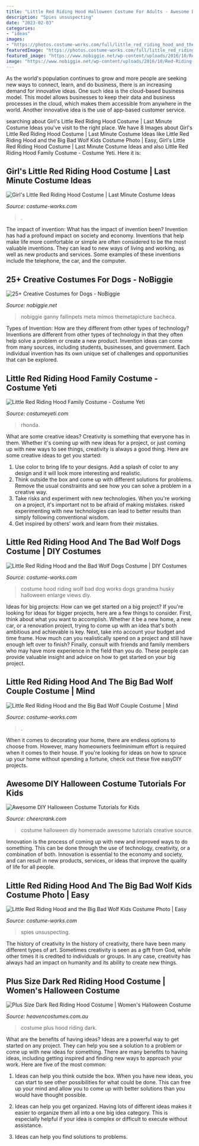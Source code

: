```yaml
---
title: "Little Red Riding Hood Halloween Costume For Adults - Awesome Diy Halloween Costume Tutorials For Kids"
description: "Spies unsuspecting"
date: "2023-02-03"
categories:
- "ideas"
images:
- "https://photos.costume-works.com/full/little_red_riding_hood_and_the_big_bad_wolf20.jpg"
featuredImage: "https://photos.costume-works.com/full/little_red_riding_hood_and_the_bad_wolf_dogs4.jpg"
featured_image: "https://www.nobiggie.net/wp-content/uploads/2016/10/Red-Riding-Hood-and-her-Ganny-wolf-costume.jpg"
image: "https://www.nobiggie.net/wp-content/uploads/2016/10/Red-Riding-Hood-and-her-Ganny-wolf-costume.jpg"
---
```



As the world's population continues to grow and more people are seeking new ways to connect, learn, and do business, there is an increasing demand for innovative ideas. One such idea is the cloud-based business model. This model allows businesses to keep their data and business processes in the cloud, which makes them accessible from anywhere in the world. Another innovative idea is the use of app-based customer service.

	

		
searching about Girl&#039;s Little Red Riding Hood Costume | Last Minute Costume Ideas you've visit to the right place. We have 8 Images about Girl&#039;s Little Red Riding Hood Costume | Last Minute Costume Ideas like Little Red Riding Hood and the Big Bad Wolf Kids Costume Photo | Easy, Girl&#039;s Little Red Riding Hood Costume | Last Minute Costume Ideas and also Little Red Riding Hood Family Costume - Costume Yeti. Here it is:
		
    
## Girl&#039;s Little Red Riding Hood Costume | Last Minute Costume Ideas

<img loading=lazy src="https://photos.costume-works.com/full/little_red_riding_hood28.jpg" onerror="this.onerror=null;this.src='https://tse4.mm.bing.net/th?id=OIP.N9F5vP3mNW0oR_WSYRn0GgHaKa&amp;pid=15.1';" alt="Girl&#039;s Little Red Riding Hood Costume | Last Minute Costume Ideas">

_Source: costume-works.com_

>. 

	

The impact of invention: What has the impact of invention been?
Invention has had a profound impact on society and economy. Inventions that help make life more comfortable or simple are often considered to be the most valuable inventions. They can lead to new ways of living and working, as well as new products and services. Some examples of these inventions include the telephone, the car, and the computer.

    
## 25+ Creative Costumes For Dogs - NoBiggie

<img loading=lazy src="https://www.nobiggie.net/wp-content/uploads/2016/10/Red-Riding-Hood-and-her-Ganny-wolf-costume.jpg" onerror="this.onerror=null;this.src='https://tse2.mm.bing.net/th?id=OIP.f2XIkupFONadNEE7bzfEkwHaLk&amp;pid=15.1';" alt="25+ Creative Costumes for Dogs - NoBiggie">

_Source: nobiggie.net_

>nobiggie ganny fallinpets meta mimos themetapicture bacheca. 

	

Types of Invention: How are they different from other types of technology?
Inventions are different from other types of technology in that they often help solve a problem or create a new product. Invention ideas can come from many sources, including students, businesses, and government. Each individual invention has its own unique set of challenges and opportunities that can be explored.

    
## Little Red Riding Hood Family Costume - Costume Yeti

<img loading=lazy src="https://costumeyeti.com/wp-content/uploads/2019/09/Red8217s-crew-Costume-1-561x1024.jpeg" onerror="this.onerror=null;this.src='https://tse1.mm.bing.net/th?id=OIP.G0Wu0AybH4ZPj1oRlmIUPQHaNh&amp;pid=15.1';" alt="Little Red Riding Hood Family Costume - Costume Yeti">

_Source: costumeyeti.com_

>rhonda. 

	

What are some creative ideas?
Creativity is something that everyone has in them. Whether it's coming up with new ideas for a project, or just coming up with new ways to see things, creativity is always a good thing. Here are some creative ideas to get you started: 
1) Use color to bring life to your designs. Add a splash of color to any design and it will look more interesting and realistic. 
2) Think outside the box and come up with different solutions for problems. Remove the usual constraints and see how you can solve a problem in a creative way. 
3) Take risks and experiment with new technologies. When you're working on a project, it's important not to be afraid of making mistakes. risked experimenting with new technologies can lead to better results than simply following conventional wisdom. 
4) Get inspired by others' work and learn from their mistakes.

    
## Little Red Riding Hood And The Bad Wolf Dogs Costume | DIY Costumes

<img loading=lazy src="https://photos.costume-works.com/full/little_red_riding_hood_and_the_bad_wolf_dogs4.jpg" onerror="this.onerror=null;this.src='https://tse2.mm.bing.net/th?id=OIP.wlz9VW70uHEgdz0GU3D3awHaIt&amp;pid=15.1';" alt="Little Red Riding Hood and the Bad Wolf Dogs Costume | DIY Costumes">

_Source: costume-works.com_

>costume hood riding wolf bad dog works dogs grandma husky halloween enlarge views diy. 

	

Ideas for big projects: How can we get started on a big project?
If you're looking for ideas for bigger projects, here are a few things to consider. First, think about what you want to accomplish. Whether it be a new home, a new car, or a renovation project, trying to come up with an idea that's both ambitious and achievable is key. Next, take into account your budget and time frame. How much can you realistically spend on a project and still have enough left over to finish? Finally, consult with friends and family members who may have more experience in the field than you do. These people can provide valuable insight and advice on how to get started on your big project.

    
## Little Red Riding Hood And The Big Bad Wolf Couple Costume | Mind

<img loading=lazy src="https://photos.costume-works.com/full/little_red_riding_hood_and_the_big_bad_wolf18.jpg" onerror="this.onerror=null;this.src='https://tse4.mm.bing.net/th?id=OIP.x5Y5NeEAtHU2_J8KZP1HNQHaJ3&amp;pid=15.1';" alt="Little Red Riding Hood and the Big Bad Wolf Couple Costume | Mind">

_Source: costume-works.com_

>. 

	

When it comes to decorating your home, there are endless options to choose from. However, many homeowners feelminimum effort is required when it comes to their house. If you're looking for ideas on how to spruce up your home without spending a fortune, check out these five easyDIY projects.

    
## Awesome DIY Halloween Costume Tutorials For Kids

<img loading=lazy src="https://www.cheercrank.com/wp-content/uploads/2016/11/04-creative-homemade-halloween-costume.jpg" onerror="this.onerror=null;this.src='https://tse3.mm.bing.net/th?id=OIP.mVeB5tfTFjeRThDZKmbaLQHaIl&amp;pid=15.1';" alt="Awesome DIY Halloween Costume Tutorials for Kids">

_Source: cheercrank.com_

>costume halloween diy homemade awesome tutorials creative source. 

	

Innovation is the process of coming up with new and improved ways to do something. This can be done through the use of technology, creativity, or a combination of both. Innovation is essential to the economy and society, and can result in new products, services, or ideas that improve the quality of life for all people.

    
## Little Red Riding Hood And The Big Bad Wolf Kids Costume Photo | Easy

<img loading=lazy src="https://photos.costume-works.com/full/little_red_riding_hood_and_the_big_bad_wolf20.jpg" onerror="this.onerror=null;this.src='https://tse1.mm.bing.net/th?id=OIP.N90pgNB4M7yhB9fP51dYnwHaKv&amp;pid=15.1';" alt="Little Red Riding Hood and the Big Bad Wolf Kids Costume Photo | Easy">

_Source: costume-works.com_

>spies unsuspecting. 

	

The history of creativity
In the history of creativity, there have been many different types of art. Sometimes creativity is seen as a gift from God, while other times it is credited to individuals or groups. In any case, creativity has always had an impact on humanity and its ability to create new things.

    
## Plus Size Dark Red Riding Hood Costume | Women&#039;s Halloween Costume

<img loading=lazy src="https://www.heavencostumes.com.au/media/catalog/product/cache/3ca7c4de79fd9294a778cbfdebc9dde4/c/c/cc-01719-womnens-plus-size-dark-red-riding-hood-fancy-dress-costume-close-1500.jpg" onerror="this.onerror=null;this.src='https://tse1.mm.bing.net/th?id=OIP.v_9Z3EoXUYfR_funlK0DkwHaMi&amp;pid=15.1';" alt="Plus Size Dark Red Riding Hood Costume | Women&#039;s Halloween Costume">

_Source: heavencostumes.com.au_

>costume plus hood riding dark. 

	

What are the benefits of having ideas?
Ideas are a powerful way to get started on any project. They can help you see a solution to a problem or come up with new ideas for something. There are many benefits to having ideas, including getting inspired and finding new ways to approach your work. Here are five of the most common: 
1. Ideas can help you think outside the box. When you have new ideas, you can start to see other possibilities for what could be done. This can free up your mind and allow you to come up with better solutions than you would have thought possible. 

2. Ideas can help you get organized. Having lots of different ideas makes it easier to organize them all into a one big idea category. This is especially helpful if your idea is complex or difficult to execute without assistance. 

3. Ideas can help you find solutions to problems.

